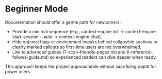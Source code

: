 ﻿# Beginner Mode

Documentation should offer a gentle path for newcomers:

- Provide a minimal sequence (e.g., context-engine init → context-engine start-session --auto → context-engine chat).
- Hide optional flags or environment tweaks behind collapsible sections or clearly marked callouts so first-time users are not overwhelmed.
- Link to advanced guides ( 7-scan-friendly-pages.md and  6-reference-follows-guide.md) so experienced readers can dive deeper when ready.

This approach keeps the project approachable without sacrificing depth for power users.
